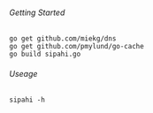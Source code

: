 ###### Getting Started
```
go get github.com/miekg/dns 
go get github.com/pmylund/go-cache
go build sipahi.go 
```

###### Useage
```
sipahi -h
```
